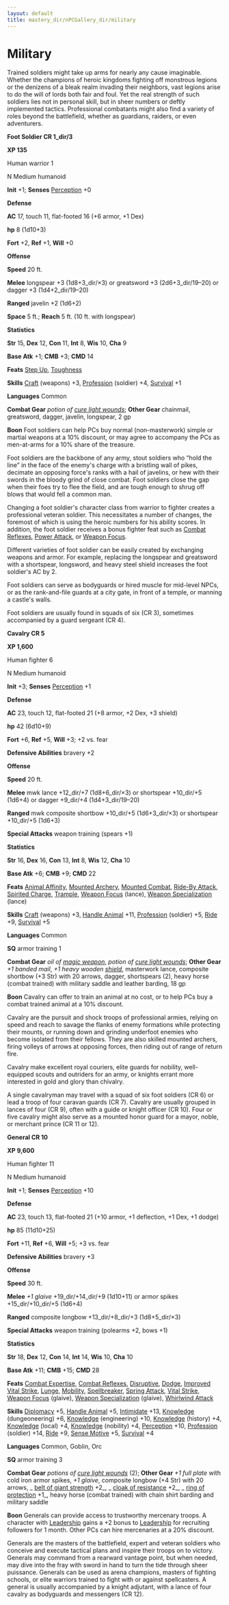 ```yaml
---
layout: default
title: mastery_dir/nPCGallery_dir/military
---
```

# Military

Trained soldiers might take up arms for nearly any cause imaginable. Whether the champions of heroic kingdoms fighting off monstrous legions or the denizens of a bleak realm invading their neighbors, vast legions arise to do the will of lords both fair and foul. Yet the real strength of such soldiers lies not in personal skill, but in sheer numbers or deftly implemented tactics. Professional combatants might also find a variety of roles beyond the battlefield, whether as guardians, raiders, or even adventurers.

**Foot Soldier CR 1_dir/3**

**XP 135**

Human warrior 1

N Medium humanoid

**Init** +1; **Senses** [Perception](../../../skills_dir/perception#_perception) +0

**Defense**

**AC** 17, touch 11, flat-footed 16 (+6 armor, +1 Dex)

**hp** 8 (1d10+3)

**Fort** +2, **Ref** +1, **Will** +0

**Offense**

**Speed** 20 ft.

**Melee** longspear +3 (1d8+3_dir/×3) or greatsword +3 (2d6+3_dir/19–20) or dagger +3 (1d4+2_dir/19–20)

**Ranged** javelin +2 (1d6+2)

**Space** 5 ft.; **Reach** 5 ft. (10 ft. with longspear)

**Statistics**

**Str** 15, **Dex** 12, **Con** 11, **Int** 8, **Wis** 10, **Cha** 9

**Base Atk** +1; **CMB** +3; **CMD** 14

**Feats** [Step Up](../../../feats#_step-up), [Toughness](../../../feats#_toughness)

**Skills** [Craft](../../../skills_dir/craft#_craft) (weapons) +3, [Profession](../../../skills_dir/profession#_profession) (soldier) +4, [Survival](../../../skills_dir/survival#_survival) +1

**Languages** Common

**Combat Gear** _potion of [cure light wounds](../../../spells_dir/cureLightWounds#_cure-light-wounds)_; **Other Gear** chainmail, greatsword, dagger, javelin, longspear, 2 gp

**Boon** Foot soldiers can help PCs buy normal (non-masterwork) simple or martial weapons at a 10% discount, or may agree to accompany the PCs as men-at-arms for a 10% share of the treasure.

Foot soldiers are the backbone of any army, stout soldiers who “hold the line” in the face of the enemy's charge with a bristling wall of pikes, decimate an opposing force's ranks with a hail of javelins, or hew with their swords in the bloody grind of close combat. Foot soldiers close the gap when their foes try to flee the field, and are tough enough to shrug off blows that would fell a common man.

Changing a foot soldier's character class from warrior to fighter creates a professional veteran soldier. This necessitates a number of changes, the foremost of which is using the heroic numbers for his ability scores. In addition, the foot soldier receives a bonus fighter feat such as [Combat Reflexes](../../../feats#_combat-reflexes), [Power Attack](../../../feats#_power-attack), or [Weapon Focus](../../../feats#_weapon-focus).

Different varieties of foot soldier can be easily created by exchanging weapons and armor. For example, replacing the longspear and greatsword with a shortspear, longsword, and heavy steel shield increases the foot soldier's AC by 2.

Foot soldiers can serve as bodyguards or hired muscle for mid-level NPCs, or as the rank-and-file guards at a city gate, in front of a temple, or manning a castle's walls.

Foot soldiers are usually found in squads of six (CR 3), sometimes accompanied by a guard sergeant (CR 4).

**Cavalry CR 5**

**XP 1,600**

Human fighter 6

N Medium humanoid

**Init** +3; **Senses** [Perception](../../../skills_dir/perception#_perception) +1

**Defense**

**AC** 23, touch 12, flat-footed 21 (+8 armor, +2 Dex, +3 shield)

**hp** 42 (6d10+9)

**Fort** +6, **Ref** +5, **Will** +3; +2 vs. fear

**Defensive Abilities** bravery +2

**Offense**

**Speed** 20 ft.

**Melee** mwk lance +12_dir/+7 (1d8+6_dir/×3) or shortspear +10_dir/+5 (1d6+4) or dagger +9_dir/+4 (1d4+3_dir/19–20)

**Ranged** mwk composite shortbow +10_dir/+5 (1d6+3_dir/×3) or shortspear +10_dir/+5 (1d6+3)

**Special Attacks** weapon training (spears +1)

**Statistics**

**Str** 16, **Dex** 16, **Con** 13, **Int** 8, **Wis** 12, **Cha** 10

**Base Atk** +6; **CMB** +9; **CMD** 22

**Feats** [Animal Affinity](../../../feats#_animal-affinity), [Mounted Archery](../../../feats#_mounted-archery), [Mounted Combat](../../../feats#_mounted-combat), [Ride-By Attack](../../../feats#_ride-by-attack), [Spirited Charge](../../../feats#_spirited-charge), [Trample](../../../feats#_trample), [Weapon Focus](../../../feats#_weapon-focus) (lance), [Weapon Specialization](../../../feats#_weapon-specialization) (lance)

**Skills** [Craft](../../../skills_dir/craft#_craft) (weapons) +3, [Handle Animal](../../../skills_dir/handleAnimal#_handle-animal) +11, [Profession](../../../skills_dir/profession#_profession) (soldier) +5, [Ride](../../../skills_dir/ride#_ride) +9, [Survival](../../../skills_dir/survival#_survival) +5

**Languages** Common

**SQ** armor training 1

**Combat Gear** _oil of [magic weapon](../../../spells_dir/magicWeapon#_magic-weapon)_, _potion of [cure light wounds](../../../spells_dir/cureLightWounds#_cure-light-wounds)_; **Other Gear** _+1 banded mail_, _+1 heavy wooden [shield](../../../spells_dir/shield#_shield)_, masterwork lance, composite shortbow (+3 Str) with 20 arrows, dagger, shortspears (2), heavy horse (combat trained) with military saddle and leather barding, 18 gp

**Boon** Cavalry can offer to train an animal at no cost, or to help PCs buy a combat trained animal at a 10% discount.

Cavalry are the pursuit and shock troops of professional armies, relying on speed and reach to savage the flanks of enemy formations while protecting their mounts, or running down and grinding underfoot enemies who become isolated from their fellows. They are also skilled mounted archers, firing volleys of arrows at opposing forces, then riding out of range of return fire.

Cavalry make excellent royal couriers, elite guards for nobility, well-equipped scouts and outriders for an army, or knights errant more interested in gold and glory than chivalry.

A single cavalryman may travel with a squad of six foot soldiers (CR 6) or lead a troop of four caravan guards (CR 7). Cavalry are usually grouped in lances of four (CR 9), often with a guide or knight officer (CR 10). Four or five cavalry might also serve as a mounted honor guard for a mayor, noble, or merchant prince (CR 11 or 12).

**General CR 10**

**XP 9,600**

Human fighter 11

N Medium humanoid

**Init** +1; **Senses** [Perception](../../../skills_dir/perception#_perception) +10

**Defense**

**AC** 23, touch 13, flat-footed 21 (+10 armor, +1 deflection, +1 Dex, +1 dodge)

**hp** 85 (11d10+25)

**Fort** +11, **Ref** +6, **Will** +5; +3 vs. fear

**Defensive Abilities** bravery +3

**Offense**

**Speed** 30 ft.

**Melee** _+1 glaive_ +19_dir/+14_dir/+9 (1d10+11) or armor spikes +15_dir/+10_dir/+5 (1d6+4)

**Ranged** composite longbow +13_dir/+8_dir/+3 (1d8+5_dir/×3)

**Special Attacks** weapon training (polearms +2, bows +1)

**Statistics**

**Str** 18, **Dex** 12, **Con** 14, **Int** 14, **Wis** 10, **Cha** 10

**Base Atk** +11; **CMB** +15; **CMD** 28

**Feats** [Combat Expertise](../../../feats#_combat-expertise), [Combat Reflexes](../../../feats#_combat-reflexes), [Disruptive](../../../feats#_disruptive), [Dodge](../../../feats#_dodge), [Improved Vital Strike](../../../feats#_improved-vital-strike), [Lunge](../../../feats#_lunge), [Mobility](../../../feats#_mobility), [Spellbreaker](../../../feats#_spellbreaker), [Spring Attack](../../../feats#_spring-attack), [Vital Strike](../../../feats#_vital-strike), [Weapon Focus](../../../feats#_weapon-focus) (glaive), [Weapon Specialization](../../../feats#_weapon-specialization) (glaive), [Whirlwind Attack](../../../feats#_whirlwind-attack)

**Skills** [Diplomacy](../../../skills_dir/diplomacy#_diplomacy) +5, [Handle Animal](../../../skills_dir/handleAnimal#_handle-animal) +5, [Intimidate](../../../skills_dir/intimidate#_intimidate) +13, [Knowledge](../../../skills_dir/knowledge#_knowledge) (dungeoneering) +6, [Knowledge](../../../skills_dir/knowledge#_knowledge) (engineering) +10, [Knowledge](../../../skills_dir/knowledge#_knowledge) (history) +4, [Knowledge](../../../skills_dir/knowledge#_knowledge) (local) +4, [Knowledge](../../../skills_dir/knowledge#_knowledge) (nobility) +4, [Perception](../../../skills_dir/perception#_perception) +10, [Profession](../../../skills_dir/profession#_profession) (soldier) +14, [Ride](../../../skills_dir/ride#_ride) +9, [Sense Motive](../../../skills_dir/senseMotive#_sense-motive) +5, [Survival](../../../skills_dir/survival#_survival) +4

**Languages** Common, Goblin, Orc

**SQ** armor training 3

**Combat Gear** _potions of [cure light wounds](../../../spells_dir/cureLightWounds#_cure-light-wounds)_ (2); **Other Gear** _+1 full plate_ with cold iron armor spikes, _+1 glaive_, composite longbow (+4 Str) with 20 arrows, _ [belt of giant strength](../../../magicItems_dir/wondrousItems#_belt-of-giant-strength) +2_, _ [cloak of resistance](../../../magicItems_dir/wondrousItems#_cloak-of-resistance) +2_, _ [ring of protection](../../../magicItems_dir/rings#_ring-of-protection) +1_, heavy horse (combat trained) with chain shirt barding and military saddle

**Boon** Generals can provide access to trustworthy mercenary troops. A character with [Leadership](../../../feats#_leadership) gains a +2 bonus to [Leadership](../../../feats#_leadership) for recruiting followers for 1 month. Other PCs can hire mercenaries at a 20% discount.

Generals are the masters of the battlefield, expert and veteran soldiers who conceive and execute tactical plans and inspire their troops on to victory. Generals may command from a rearward vantage point, but when needed, may dive into the fray with sword in hand to turn the tide through sheer puissance. Generals can be used as arena champions, masters of fighting schools, or elite warriors trained to fight with or against spellcasters. A general is usually accompanied by a knight adjutant, with a lance of four cavalry as bodyguards and messengers (CR 12).

